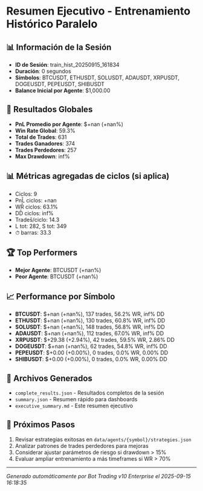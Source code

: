 # Resumen Ejecutivo - Entrenamiento Histórico Paralelo

## 📊 Información de la Sesión
- **ID de Sesión**: train_hist_20250915_161834
- **Duración**: 0 segundos
- **Símbolos**: BTCUSDT, ETHUSDT, SOLUSDT, ADAUSDT, XRPUSDT, DOGEUSDT, PEPEUSDT, SHIBUSDT
- **Balance Inicial por Agente**: $1,000.00

## 🎯 Resultados Globales
- **PnL Promedio por Agente**: $+nan (+nan%)
- **Win Rate Global**: 59.3%
- **Total de Trades**: 631
- **Trades Ganadores**: 374
- **Trades Perdedores**: 257
- **Max Drawdown**: inf%

## 📊 Métricas agregadas de ciclos (si aplica)
- Ciclos: 9
- PnL̄ ciclos: +nan
- WR̄ ciclos: 63.1%
- DD̄ ciclos: inf%
- Trades̄/ciclo: 14.3
- L tot: 282, S tot: 349
- ⏱̄ barras: 33.3


## 🏆 Top Performers
- **Mejor Agente**: BTCUSDT (+nan%)
- **Peor Agente**: BTCUSDT (+nan%)

## 📈 Performance por Símbolo
- **BTCUSDT**: $+nan (+nan%), 137 trades, 56.2% WR, inf% DD
- **ETHUSDT**: $+nan (+nan%), 130 trades, 60.8% WR, inf% DD
- **SOLUSDT**: $+nan (+nan%), 148 trades, 56.8% WR, inf% DD
- **ADAUSDT**: $+nan (+nan%), 112 trades, 67.0% WR, inf% DD
- **XRPUSDT**: $+29.38 (+2.94%), 42 trades, 59.5% WR, 2.86% DD
- **DOGEUSDT**: $+nan (+nan%), 62 trades, 54.8% WR, inf% DD
- **PEPEUSDT**: $+0.00 (+0.00%), 0 trades, 0.0% WR, 0.00% DD
- **SHIBUSDT**: $+0.00 (+0.00%), 0 trades, 0.0% WR, 0.00% DD

## 📁 Archivos Generados
- `complete_results.json` - Resultados completos de la sesión
- `summary.json` - Resumen rápido para dashboards
- `executive_summary.md` - Este resumen ejecutivo

## 🎯 Próximos Pasos
1. Revisar estrategias exitosas en `data/agents/{symbol}/strategies.json`
2. Analizar patrones de trades perdedores para mejoras
3. Considerar ajustar parámetros de riesgo si drawdown > 15%
4. Evaluar ampliar entrenamiento a más timeframes si WR > 70%

---
*Generado automáticamente por Bot Trading v10 Enterprise el 2025-09-15 16:18:35*
